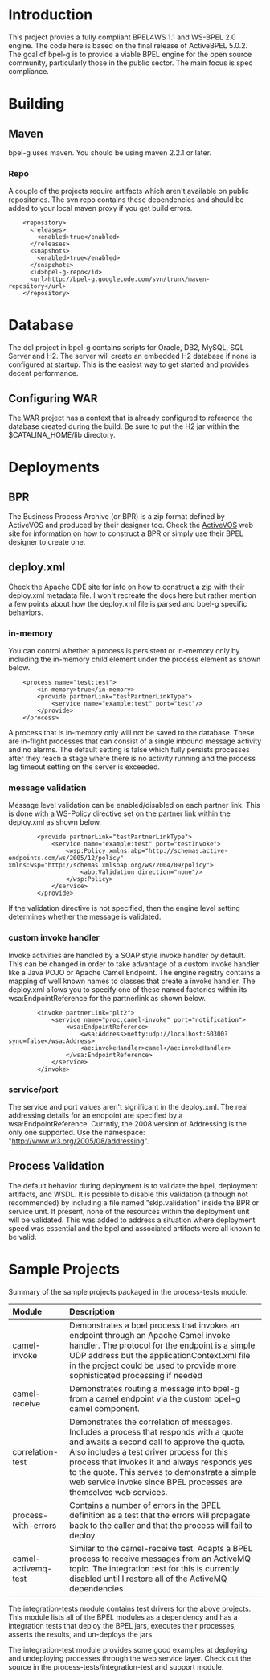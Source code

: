 
# Introduction #
This project provies a fully compliant BPEL4WS 1.1 and WS-BPEL 2.0 engine.
The code here is based on the final release of ActiveBPEL 5.0.2. The goal of
bpel-g is to provide a viable BPEL engine for the open source community, particularly
those in the public sector. The main focus is spec compliance.

# Building #

## Maven ##
bpel-g uses maven. You should be using maven 2.2.1 or later.

### Repo ###
A couple of the projects require artifacts which aren't available on public repositories. The svn repo contains these dependencies and should be added to your local maven proxy if you get build errors.

```
    <repository>
      <releases>
        <enabled>true</enabled>
      </releases>
      <snapshots>
        <enabled>true</enabled>
      </snapshots>
      <id>bpel-g-repo</id>
      <url>http://bpel-g.googlecode.com/svn/trunk/maven-repository</url>
    </repository>
```

# Database #
The ddl project in bpel-g contains scripts for Oracle, DB2, MySQL, SQL Server and H2. The server will create an embedded H2 database if none is configured at startup. This is the easiest way to get started and provides decent performance.

## Configuring WAR ##
The WAR project has a context that is already configured to reference the database created during the build. Be sure to put the H2 jar within the $CATALINA\_HOME/lib directory.

# Deployments #

## BPR ##
The Business Process Archive (or BPR) is a zip format defined by ActiveVOS and produced by their designer too. Check the [ActiveVOS](http://activevos.com) web site for information on how to construct a BPR or simply use their BPEL designer to create one.

## deploy.xml ##
Check the Apache ODE site for info on how to construct a zip with their deploy.xml metadata file. I won't recreate the docs here but rather mention a few points about how the deploy.xml file is parsed and bpel-g specific behaviors.

### in-memory ###
You can control whether a process is persistent or in-memory only by including the in-memory child element under the process element as shown below.

```
    <process name="test:test">
        <in-memory>true</in-memory>
        <provide partnerLink="testPartnerLinkType">
            <service name="example:test" port="test"/>
        </provide>
    </process>
```

A process that is in-memory only will not be saved to the database. These are in-flight processes that can consist of a single inbound message activity and no alarms. The default setting is false which fully persists processes after they reach a stage where there is no activity running and the process lag timeout setting on the server is exceeded.

### message validation ###
Message level validation can be enabled/disabled on each partner link. This is done with a WS-Policy directive set on the partner link within the deploy.xml as shown below.

```
        <provide partnerLink="testPartnerLinkType">
            <service name="example:test" port="testInvoke">
                <wsp:Policy xmlns:abp="http://schemas.active-endpoints.com/ws/2005/12/policy" 
xmlns:wsp="http://schemas.xmlsoap.org/ws/2004/09/policy">
                    <abp:Validation direction="none"/>
                </wsp:Policy>
            </service>
        </provide>
```

If the validation directive is not specified, then the engine level setting determines whether the message is validated.

### custom invoke handler ###
Invoke activities are handled by a SOAP style invoke handler by default. This can be changed in order to take advantage of a custom invoke handler like a Java POJO or Apache Camel Endpoint. The engine registry contains a mapping of well known names to classes that create a invoke handler. The deploy.xml allows you to specify one of these named factories within its wsa:EndpointReference for the partnerlink as shown below.

```
        <invoke partnerLink="plt2">
            <service name="proc:camel-invoke" port="notification">
                <wsa:EndpointReference>
                    <wsa:Address>netty:udp://localhost:60300?sync=false</wsa:Address>
                    <ae:invokeHandler>camel</ae:invokeHandler>
                </wsa:EndpointReference>
            </service>
        </invoke>
```

### service/port ###
The service and port values aren't significant in the deploy.xml. The real addressing details for an endpoint are specified by a wsa:EndpointReference. Currntly, the 2008 version of Addressing is the only one supported. Use the namespace: "http://www.w3.org/2005/08/addressing".

## Process Validation ##
The default behavior during deployment is to validate the bpel, deployment artifacts, and WSDL. It is possible to disable this validation (although not recommended) by including a file named "skip.validation" inside the BPR or service unit. If present, none of the resources within the deployment unit will be validated. This was added to address a situation where deployment speed was essential and the bpel and associated artifacts were all known to be valid.

# Sample Projects #

Summary of the sample projects packaged in the process-tests module.

| **Module** | Description |
|:-----------|:------------|
| camel-invoke | Demonstrates a bpel process that invokes an endpoint through an Apache Camel invoke handler. The protocol for the endpoint is a simple UDP address but the applicationContext.xml file in the project could be used to provide more sophisticated processing if needed |
| camel-receive | Demonstrates routing a message into bpel-g from a camel endpoint via the custom bpel-g camel component. |
| correlation-test | Demonstrates the correlation of messages. Includes a process that responds with a quote and awaits a second call to approve the quote. Also includes a test driver process for this process that invokes it and always responds yes to the quote. This serves to demonstrate a simple web service invoke since BPEL processes are themselves web services. |
| process-with-errors | Contains a number of errors in the BPEL definition as a test that the errors will propagate back to the caller and that the process will fail to deploy. |
| camel-activemq-test| Similar to the camel-receive test. Adapts a BPEL process to receive messages from an ActiveMQ topic. The integration test for this is currently disabled until I restore all of the ActiveMQ dependencies |

The integration-tests module contains test drivers for the above projects. This module lists all of the BPEL modules as a dependency and has a integration tests that deploy the BPEL jars, executes their processes, asserts the results, and un-deploys the jars.

The integration-test module provides some good examples at deploying and undeploying processes through the web service layer. Check out the source in the process-tests/integration-test and support module.